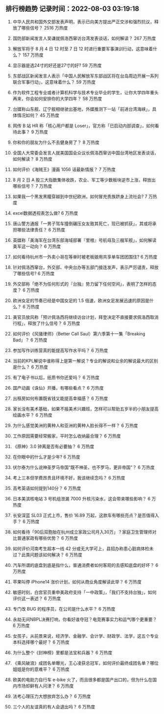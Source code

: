 
## 排行榜趋势 记录时间：2022-08-03 03:19:18
  
  1. 中华人民共和国外交部发表声明，表示已向美方提出严正交涉和强烈抗议，释放了哪些信号？ 2516 万热度
    
  2. 国防部新闻发言人吴谦就佩洛西窜访台湾发表谈话，如何解读？ 267 万热度
    
  3. 解放军将于 8 月 4 日 12 时至 7 日 12 时进行重要军事演训行动，这意味着什么？ 157 万热度
    
  4. 显示器是选24寸的好还是27寸的好? 59 万热度
    
  5. 东部战区新闻发言人表示「中国人民解放军东部战区将在台岛周边开展一系列联合军事行动」，这意味着什么？ 59 万热度
    
  6. 作为软件工程专业或者计算机科学与技术专业毕业的学生，让你大学四年重头再来，你会如何安排你的大学四年？ 58 万热度
    
  7. 台媒称山东舰、辽宁舰相继驶出基地，外媒推测下一站「前进台湾海峡」，具体情况如何？ 45 万热度
    
  8. 网传 B 站 HR 称「核心用户都是 Loser」，官方称「已启动内部调查」，如何看待此事？ 9 万热度
    
  9. 你和你的朋友为什么不去健身房了？ 8 万热度
    
  10. 全国人大常委会发言人就美国国会众议长佩洛西窜访中国台湾地区发表谈话，如何解读？ 8 万热度
    
  11. 如何评价《海贼王》漫画 1056 话最新情报？ 7 万热度
    
  12. 8 月 2 日 A 股三大指数集体收跌，农业、军工等少数板块逆市上涨，释放出哪些信号？ 7 万热度
    
  13. 如果我一个黑发黑瞳穿越到中世纪欧洲，如何冒充贵族跻身上流社会? 7 万热度
    
  14. excel数据透视表怎么做? 6 万热度
    
  15. 唐山警方通报「一男子驾车撞倒碾压女友致其死亡，现已被抓获」，其或将承担哪些法律责任？ 6 万热度
    
  16. 英媒称「美海军在台湾东部海域部署『里根』号航母及三艘军舰」，如何解读美军这一动向？ 6 万热度
    
  17. 如何看待杭州市一外卖小哥在等单时被老板娘用共享单车团团围住? 6 万热度
    
  18. 针对佩洛西窜台，外交部、中央台办等五部门接连发声，表示严厉谴责，释放了哪些信号? 6 万热度
    
  19. 外交部称「绝不为任何形式的『台独』势力留下任何空间」，表明了怎样的态度？ 6 万热度
    
  20. 欧洲女足的节奏已经是中国女足的 1.5 倍速，欧洲女足发展迅速的原因是什么？ 6 万热度
    
  21. 美官员放风称「预计佩洛西将继续访台计划，拜登决定不直接要求佩洛西取消行程」，释放了什么信号？ 6 万热度
    
  22. 如何评价《风骚律师》（Better Call Saul）第六季第十一集「Breaking Bad」？ 6 万热度
    
  23. 参加写作训练营真的能提高写作水平吗？ 6 万热度
    
  24. 当前的KPL解说中谁称得上是第一解说？专业的解说和业余的解说最大的区别是什么？ 6 万热度
    
  25. 有了电子书以后，纸质书你还爱吗？ 6 万热度
    
  26. 国产动画《诛仙》开播，有哪些看点？ 6 万热度
    
  27. 出租房如何布置既省钱又能提高幸福感？ 6 万热度
    
  28. 家长没有美术基础，如果不报美术兴趣班，怎样可以帮助五岁半的小朋友提高绘画水平？ 6 万热度
    
  29. 为什么感觉美洲的黄种人和亚洲的黄种人脸长得不一样？ 6 万热度
    
  30. 工作原因需要经常搬家，平时怎么收纳最合理？ 6 万热度
    
  31. 《原神》3.0 钟离是否有必要抽？ 6 万热度
    
  32. 在你眼中的什么才是少年? 6 万热度
    
  33. 伏尔泰为什么说神圣罗马帝国“既不神圣，也不罗马，更非帝国”？ 6 万热度
    
  34. 考上三本但学费昂贵且环境不好，我该继续念吗？ 6 万热度
    
  35. 高考英语如何提到140分？ 6 万热度
    
  36. 日本美滨核电站 3 号机组泄漏 7000 升核污染水，这会带来哪些影响？ 6 万热度
    
  37. 长安深蓝 SL03 正式上市，售价 16.89 万起，这款车有哪些亮点？是否值得入手？ 6 万热度
    
  38. 如何看待「90后双胞胎在杭州成立家政公司月入30万」？家庭卫生管理师对比普通家政有哪些优势？ 6 万热度
    
  39. 如何评价河南考生超本一线 42 分或无大学可上，县招办称患心脏病体检未过？此类问题该如何解决？ 6 万热度
    
  40. 汽车所谓的底盘到底是指什么，普通消费者如何客观的去感知底盘的好坏？ 6 万热度
    
  41. 苹果叫停 iPhone14 涨价计划，如何从商业角度解读此举？ 6 万热度
    
  42. 敏感时刻，白宫官员重申美政府支持「一中政策」，「我们不支持台独」，如何评价这一表述？ 6 万热度
    
  43. 专门改 BUG 的程序员，在公司是什么水平？ 6 万热度
    
  44. 永劫无间NBPL决赛打响，你看好谁夺冠？电竞赛事实力和运气哪个更重要？ 6 万热度
    
  45. 女孩子，从前景来说，经济学、金融学、会计学、财政学、法学，这五个专业本科选择哪个最好？ 6 万热度
    
  46. 为什么整个《封神榜》里都是法宝和兵器？ 6 万热度
    
  47. 《乘风破浪》成团名单曝光，王心凌获总冠军，如何评价最终成团名单？哪位姐姐是你的意难平？ 6 万热度
    
  48. 欧美的电助力自行车 e-bike 火了，而且很多都是国产出口的，但为什么在国内市场却鲜有人问津？ 6 万热度
    
  49. 法考心理压力大想放弃怎么办？ 6 万热度
    
  50. 三个人的友谊真的有人会退出吗？ 6 万热度
    
